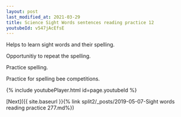 ```yaml
---
layout: post
last_modified_at: 2021-03-29
title: Science Sight Words sentences reading practice 12
youtubeId: v547jAcEfsE
---
```

 
 
Helps to learn sight words and their spelling.

Opportunitiy to repeat the spelling. 

Practice spelling. 
 
Practice for spelling bee competitions. 
 
{% include youtubePlayer.html id=page.youtubeId %}
 
 

[Next]({{ site.baseurl }}{% link  split2/_posts/2019-05-07-Sight words reading practice 277.md%})
 
